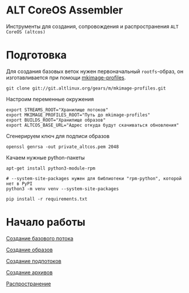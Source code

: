 # ALT CoreOS Assembler

Инструменты для создания, сопровождения и распространения `ALT CoreOS (altcos)`


# Подготовка
Для создания базовых веток нужен первоначальный `rootfs`-образ, он изготавливается при помощи [mkimage-profiles](https://www.altlinux.org/Mkimage-profiles).
```shell
git clone git://git.altlinux.org/gears/m/mkimage-profiles.git
```

Настроим переменные окружения
```shell
export STREAMS_ROOT="Хранилище потоков"
export MKIMAGE_PROFILES_ROOT="Путь до mkimage-profiles"
export BUILDS_ROOT="Хранилище образов"
export ALTCOS_BASE_URL="Адрес откуда будут скачиваться обновления"
```

Сгенерируем ключ для подписи образов

```shell
openssl genrsa -out private_altcos.pem 2048
```

Качаем нужные python-пакеты
```shell
apt-get install python3-module-rpm

# --system-site-packages нужен для библиотеки "rpm-python", которой нет в PyPI
python3 -m venv venv --system-site-packages

pip install -r requirements.txt
```

# Начало работы

[Создание базового потока](docs/create_base_stream.md)

[Создание образов](docs/create_image.md)

[Создание подпотоков](docs/create_substream.md)

[Создание архивов](docs/create_archive.md)

[Распространение](docs/spread.md)